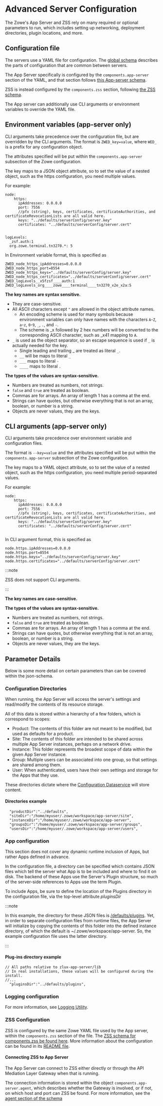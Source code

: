 # Advanced Server Configuration

The Zowe's App Server and ZSS rely on many required or optional parameters to run, which includes setting up networking, deployment directories, plugin locations, and more. 

## Configuration file

The servers use a YAML file for configuration. The [global schema](https://github.com/zowe/zowe-install-packaging/blob/v2.x/staging/schemas/zowe-yaml-schema.json) describes the parts of configuration that are common between servers.

The App Server specifically is configured by the `components.app-server` section of the YAML, and that section follows [this App-server schema](https://github.com/zowe/zlux-app-server/blob/v2.x/staging/schemas/app-server-config.json).

ZSS is instead configured by the `components.zss` section, following [the ZSS schema](https://github.com/zowe/zss/blob/v2.x/staging/schemas/zss-config.json).

The App server can additionally use CLI arguments or environment variables to override the YAML file.

## Environment variables (app-server only)

CLI arguments take precedence over the configuration file, but are overridden by the CLI arguments.
The format is `ZWED_key=value`, where `WED_` is a prefix for any configuration object.

The attributes specified will be put within the `components.app-server` subsection of the Zowe configuration.

The key maps to a JSON object attribute, so to set the value of a nested object, such as the https configuration, you need multiple values.

For example:
```
node: 
    https: 
      ipAddresses: 0.0.0.0
      port: 7556
      //pfx (string), keys, certificates, certificateAuthorities, and certificateRevocationLists are all valid here.
      keys: "../defaults/serverConfig/server.key"
      certificates: "../defaults/serverConfig/server.cert"
    

logLevels: 
  _zsf.auth:1
  org.zowe.terminal.tn3270.*: 5

```
In Environment variable format, this is specified as
```
ZWED_node_https_ipAddresses=0.0.0.0
ZWED_node_https_port=8554
ZWED_node_https_keys="../defaults/serverConfig/server.key"
ZWED_node_https_certificates="../defaults/serverConfig/server.cert"
ZWED_logLevels__x5fzsf____auth:1
ZWED_logLevels_org____zowe____terminal____tn3270_x2e_x2a:5
```

**The key names are syntax sensitive.**
* They are case-sensitive.
* All ASCII characters except `"` are allowed in the object attribute names.
    * An encoding scheme is used for many symbols because environment variables can only have names with the characters `A`-`Z`, `a`-`z`, `0`-`9`, `_`, `.`, and `-`.
    * The scheme is _x followed by 2 hex numbers will be converted to the corresponding ASCII character, such as _x41 mapping to `A`.
* `_` is used as the object separator, so an escape sequence is used if `_` is actually needed for the key.
    * Single leading and trailing _ are treated as literal `_`.
    * `__` will be maps to literal `_`
    * `___` maps to literal `-`
    * `____` maps to literal `.`

**The types of the values are syntax-sensitive.**
* Numbers are treated as numbers, not strings. 
* `false` and `true` are treated as boolean.
* Commas are for arrays. An array of length 1 has a comma at the end.
* Strings can have quotes, but otherwise everything that is not an array, boolean, or number is a string.
* Objects are never values, they are the keys.


## CLI arguments (app-server only)

CLI arguments take precedence over environment variable and configuration files.

The format is `--key=value` and the attributes specified will be put within the `components.app-server` subsection of the Zowe configuration.

The key maps to a YAML object attribute, so to set the value of a nested object, such as the https configuration, you need multiple period-separated values.

For example:
```
node: 
    https: 
      ipAddresses: 0.0.0.0
      port: 7556
      //pfx (string), keys, certificates, certificateAuthorities, and certificateRevocationLists are all valid here.
      keys: "../defaults/serverConfig/server.key"
      certificates: "../defaults/serverConfig/server.cert"
    
```
In CLI argument format, this is specified as
```
node.https.ipAddresses=0.0.0.0
node.https.port=8554
node.https.keys="../defaults/serverConfig/server.key"
node.https.certificates="../defaults/serverConfig/server.cert"
```

:::note

ZSS does not support CLI arguments.

:::

**The key names are case-sensitive.**

**The types of the values are syntax-sensitive.**
* Numbers are treated as numbers, not strings. 
* `false` and `true` are treated as boolean.
* Commas are for arrays. An array of length 1 has a comma at the end.
* Strings can have quotes, but otherwise everything that is not an array, boolean, or number is a string.
* Objects are never values, they are the keys.

## Parameter Details

Below is some more detail on certain parameters than can be covered within the json-schema.

### Configuration Directories

When running, the App Server will access the server's settings and read/modify the contents of its resource storage.

All of this data is stored within a hierarchy of a few folders, which is correspond to scopes:
- Product: The contents of this folder are not meant to be modified, but used as defaults for a product.
- Site: The contents of this folder are intended to be shared across multiple App Server instances, perhaps on a network drive.
- Instance: This folder represents the broadest scope of data within the given App Server instance.
- Group: Multiple users can be associated into one group, so that settings are shared among them.
- User: When authenticated, users have their own settings and storage for the Apps that they use.

These directories dictate where the [Configuration Dataservice](https://github.com/zowe/zlux/wiki/Configuration-Dataservice) will store content.

#### Directories example

```
  "productDir":"../defaults",
  "siteDir":"/home/myuser/.zowe/workspace/app-server/site",
  "instanceDir":"/home/myuser/.zowe/workspace/app-server",
  "groupsDir":"/home/myuser/.zowe/workspace/app-server/groups",
  "usersDir":"/home/myuser/.zowe/workspace/app-server/users",
```

### App configuration

This section does not cover any dynamic runtime inclusion of Apps, but rather Apps defined in advance.

In the configuration file, a directory can be specified which contains JSON files which tell the server what App is to be included and where to find it on disk. The backend of these Apps use the Server's Plugin structure, so much of the server-side references to Apps use the term Plugin.

To include Apps, be sure to define the location of the Plugins directory in the configuration file, via the top-level attribute *pluginsDir*

:::note

In this example, the directory for these JSON files is [/defaults/plugins](https://github.com/zowe/zlux-app-server/tree/v2.x/master/defaults/plugins). Yet, in order to separate configuration files from runtime files, the App Server will initialize by copying the contents of this folder into the defined instance directory, of which the default is ~/.zowe/workspace/app-server. So, the example configuration file uses the latter directory.

:::

#### Plug-ins directory example

```
// All paths relative to zlux-app-server/lib
// In real installations, these values will be configured during the install.
//...
  "pluginsDir":"../defaults/plugins",
```

### Logging configuration

For more information, see [Logging Utility](mvd-logutility.md).

### ZSS Configuration

ZSS is configured by the same Zowe YAML file used by the App server, within the `components.zss` section of the file. The [ZSS schema for components.zss be found here](https://github.com/zowe/zss/blob/v2.x/staging/schemas/zss-config.json). More information about the configuration can be found in its [README file](https://github.com/zowe/zss/#quick-run-how-to-start-zss).

#### Connecting ZSS to App Server

The App Server can connect to ZSS either directly or through the API Mediation Layer Gateway when that is running.

The connection information is stored within the object `components.app-server.agent`, which describes whether the Gateway is involved, or if not, on which host and port can ZSS be found. For more information, see the [agent section of the schema](https://github.com/zowe/zlux-app-server/blob/c22105381e129bd999c47e838b424679eba26aa6/schemas/app-server-config.json#L262)

